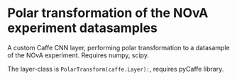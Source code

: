# Polar transformation of the NOvA experiment datasamples

A custom Caffe CNN layer, performing polar transformation to a datasample of the NOvA experiment. Requires numpy, scipy.

The layer-class is `PolarTransform(caffe.Layer):`, requires pyCaffe library.
